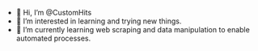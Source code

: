 - 👋 Hi, I’m @CustomHits
- 👀 I’m interested in learning and trying new things.
- 🌱 I’m currently learning web scraping and data manipulation to enable automated processes.

<!---
CustomHits/CustomHits is a ✨ special ✨ repository because its `README.md` (this file) appears on your GitHub profile.
You can click the Preview link to take a look at your changes.
--->
